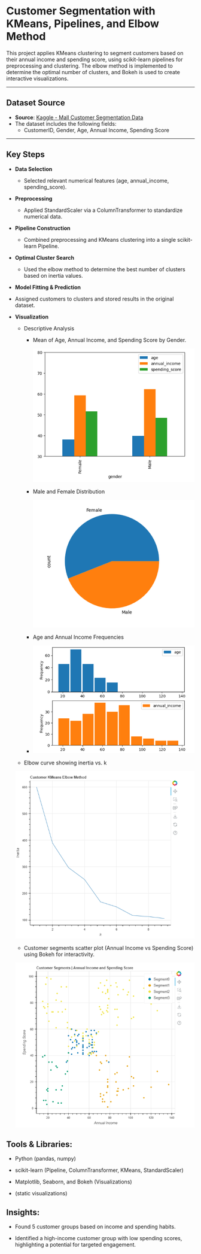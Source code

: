 # Customer Segmentation with KMeans, Pipelines, and Elbow Method

This project applies KMeans clustering to segment customers based on their annual income and spending score, using scikit-learn pipelines for preprocessing and clustering. The elbow method is implemented to determine the optimal number of clusters, and Bokeh is used to create interactive visualizations.

---

##  Dataset Source

- **Source**: [Kaggle - Mall Customer Segmentation Data](https://www.kaggle.com/datasets/vjchoudhary7/customer-segmentation-tutorial-in-python?resource=download) 
- The dataset includes the following fields:
  - CustomerID, Gender, Age, Annual Income, Spending Score

---

##  Key Steps

- **Data Selection**
  - Selected relevant numerical features (age, annual_income, spending_score).
- **Preprocessing**
  - Applied StandardScaler via a ColumnTransformer to standardize numerical data.
- **Pipeline Construction**
  - Combined preprocessing and KMeans clustering into a single scikit-learn Pipeline.
- **Optimal Cluster Search**
  - Used the elbow method to determine the best number of clusters based on inertia values.
 - **Model Fitting & Prediction**
  - Assigned customers to clusters and stored results in the original dataset.
- **Visualization**
  - Descriptive Analysis
    - Mean of Age, Annual Income, and Spending Score by Gender.
      
      ![Mean Screenshot](/image/Mean_by_Gender.png)
    - Male and Female Distribution
      
      ![Male Female Screenshot](/image/Male_Female_Distribution.png)
      
    - Age and Annual Income Frequencies
    - 
      ![Age Income Screenshot](/image/Age_Income_Frequencies.png)
      
  - Elbow curve showing inertia vs. k
 
  ![Elbow Screenshot](/image/Elbow.png)
  
  - Customer segments scatter plot (Annual Income vs Spending Score) using Bokeh for interactivity.
 
  ![Segment Screenshot](/image/Customer_Segment.png)  

## Tools & Libraries:

- Python (pandas, numpy)

- scikit-learn (Pipeline, ColumnTransformer, KMeans, StandardScaler)

- Matplotlib, Seaborn, and Bokeh (Visualizations)

- (static visualizations)

##  Insights:

- Found 5 customer groups based on income and spending habits.

- Identified a high-income customer group with low spending scores, highlighting a potential for targeted engagement.



